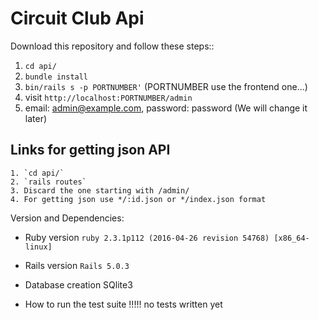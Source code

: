 # Circuit Club Api

Download this repository and follow these steps::
  1. `cd api/`
  2. `bundle install`
  3. `bin/rails s -p PORTNUMBER'` (PORTNUMBER use the frontend one...)
  4. visit `http://localhost:PORTNUMBER/admin`
  5. email: admin@example.com, password: password (We will change it later)

## Links for getting json API
	1. `cd api/`
	2. `rails routes`
	3. Discard the one starting with /admin/
	4. For getting json use */:id.json or */index.json format 
	 

Version and Dependencies:

* Ruby version `ruby 2.3.1p112 (2016-04-26 revision 54768) [x86_64-linux]`

* Rails version `Rails 5.0.3`

* Database creation SQlite3

* How to run the test suite !!!!!  no tests written yet 
